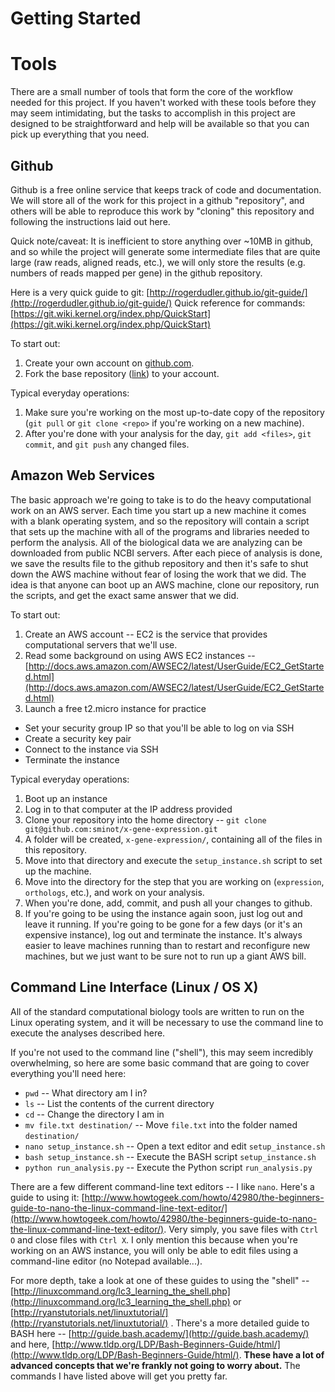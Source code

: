 # Getting Started

# Tools

There are a small number of tools that form the core of the workflow needed for this project. If you haven't worked with these tools before they may seem intimidating, but the tasks to accomplish in this project are designed to be straightforward and help will be available so that you can pick up everything that you need.

## Github

Github is a free online service that keeps track of code and documentation. We will store all of the work for this project in a github "repository", and others will be able to reproduce this work by "cloning" this repository and following the instructions laid out here.

Quick note/caveat: It is inefficient to store anything over ~10MB in github, and so while the project will generate some intermediate files that are quite large (raw reads, aligned reads, etc.), we will only store the results (e.g. numbers of reads mapped per gene) in the github repository.

Here is a very quick guide to git: [http://rogerdudler.github.io/git-guide/](http://rogerdudler.github.io/git-guide/)
Quick reference for commands: [https://git.wiki.kernel.org/index.php/QuickStart](https://git.wiki.kernel.org/index.php/QuickStart)

To start out:

1.  Create your own account on [github.com](github.com).
2.  Fork the base repository ([link](https://github.com/sminot/x-gene-expression)) to your account.

Typical everyday operations:

1.  Make sure you're working on the most up-to-date copy of the repository (`git pull` or `git clone <repo>` if you're working on a new machine).
2.  After you're done with your analysis for the day, `git add <files>`, `git commit`, and `git push` any changed files.


## Amazon Web Services

The basic approach we're going to take is to do the heavy computational work on an AWS server. Each time you start up a new machine it comes with a blank operating system, and so the repository will contain a script that sets up the machine with all of the programs and libraries needed to perform the analysis. All of the biological data we are analyzing can be downloaded from public NCBI servers. After each piece of analysis is done, we save the results file to the github repository and then it's safe to shut down the AWS machine without fear of losing the work that we did. The idea is that anyone can boot up an AWS machine, clone our repository, run the scripts, and get the exact same answer that we did.

To start out:

1.  Create an AWS account -- EC2 is the service that provides computational servers that we'll use.
2.  Read some background on using AWS EC2 instances -- [http://docs.aws.amazon.com/AWSEC2/latest/UserGuide/EC2_GetStarted.html](http://docs.aws.amazon.com/AWSEC2/latest/UserGuide/EC2_GetStarted.html)
3.  Launch a free t2.micro instance for practice
  -  Set your security group IP so that you'll be able to log on via SSH
  -  Create a security key pair
  -  Connect to the instance via SSH
  -  Terminate the instance

Typical everyday operations:

1.  Boot up an instance
2.  Log in to that computer at the IP address provided
3.  Clone your repository into the home directory -- `git clone git@github.com:sminot/x-gene-expression.git`
3.  A folder will be created, `x-gene-expression/`, containing all of the files in this repository.
4.  Move into that directory and execute the `setup_instance.sh` script to set up the machine.
5.  Move into the directory for the step that you are working on (`expression`, `orthologs`, etc.), and work on your analysis.
6.  When you're done, add, commit, and push all your changes to github.
7.  If you're going to be using the instance again soon, just log out and leave it running. If you're going to be gone for a few days (or it's an expensive instance), log out and terminate the instance. It's always easier to leave machines running than to restart and reconfigure new machines, but we just want to be sure not to run up a giant AWS bill.


## Command Line Interface (Linux / OS X)

All of the standard computational biology tools are written to run on the Linux operating system, and it will be necessary to use the command line to execute the analyses described here.

If you're not used to the command line ("shell"), this may seem incredibly overwhelming, so here are some basic command that are going to cover everything you'll need here:
*  `pwd` -- What directory am I in?
*  `ls` -- List the contents of the current directory
*  `cd` -- Change the directory I am in
*  `mv file.txt destination/` -- Move `file.txt` into the folder named `destination/`
*  `nano setup_instance.sh` -- Open a text editor and edit `setup_instance.sh`
*  `bash setup_instance.sh` -- Execute the BASH script `setup_instance.sh`
*  `python run_analysis.py` -- Execute the Python script `run_analysis.py`

There are a few different command-line text editors -- I like `nano`. Here's a guide to using it: [http://www.howtogeek.com/howto/42980/the-beginners-guide-to-nano-the-linux-command-line-text-editor/](http://www.howtogeek.com/howto/42980/the-beginners-guide-to-nano-the-linux-command-line-text-editor/). Very simply, you save files with `Ctrl O` and close files with `Ctrl X`. I only mention this because when you're working on an AWS instance, you will only be able to edit files using a command-line editor (no Notepad available...).

For more depth, take a look at one of these guides to using the "shell" -- [http://linuxcommand.org/lc3_learning_the_shell.php](http://linuxcommand.org/lc3_learning_the_shell.php) or [http://ryanstutorials.net/linuxtutorial/](http://ryanstutorials.net/linuxtutorial/) . There's a more detailed guide to BASH here -- [http://guide.bash.academy/](http://guide.bash.academy/) and here, [http://www.tldp.org/LDP/Bash-Beginners-Guide/html/](http://www.tldp.org/LDP/Bash-Beginners-Guide/html/). **These have a lot of advanced concepts that we're frankly not going to worry about.** The commands I have listed above will get you pretty far.

